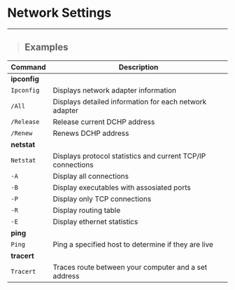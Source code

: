 # Network Settings

---

> ## **Examples**

| **Command** | **Description** |
|----------|-----------------|
| **ipconfig** | 
| `Ipconfig` | Displays network adapter information | 
| `/All` | Displays detailed information for each network adapter | 
| `/Release` | Release current DCHP address | 
| `/Renew` | Renews DCHP address | 
| **netstat** |
| `Netstat` | Displays protocol statistics and current TCP/IP connections | 
| `-A` | Display all connections | 
| `-B` | Display executables with assosiated ports | 
| `-P` | Display only TCP connections | 
| `-R` | Display routing table | 
| `-E` | Display ethernet statistics | 
| **ping** |
| `Ping` | Ping a specified host to determine if they are live | 
| **tracert** |
| `Tracert` | Traces route between your computer and a set address | 
